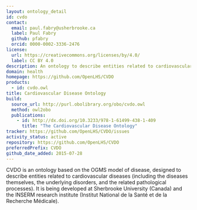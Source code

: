 ```yaml
---
layout: ontology_detail
id: cvdo
contact:
  email: paul.fabry@usherbrooke.ca
  label: Paul Fabry
  github: pfabry
  orcid: 0000-0002-3336-2476
license:
  url: https://creativecommons.org/licenses/by/4.0/
  label: CC BY 4.0
description: An ontology to describe entities related to cardiovascular diseases
domain: health
homepage: https://github.com/OpenLHS/CVDO
products:
  - id: cvdo.owl
title: Cardiovascular Disease Ontology
build:
  source_url: http://purl.obolibrary.org/obo/cvdo.owl
  method: owl2obo
  publications:
    - id: http://dx.doi.org/10.3233/978-1-61499-438-1-409
      title: "The Cardiovascular Disease Ontology"
tracker: https://github.com/OpenLHS/CVDO/issues
activity_status: active
repository: https://github.com/OpenLHS/CVDO
preferredPrefix: CVDO
github_date_added: 2015-07-28
---
```


CVDO is an ontology based on the OGMS model of disease, designed to describe entities related to cardiovascular diseases (including the diseases themselves, the underlying disorders, and the related pathological processes). It is being developed at Sherbrooke University (Canada) and the INSERM research institute (Institut National de la Santé et de la Recherche Médicale).

